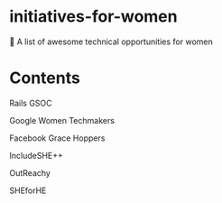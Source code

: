 # initiatives-for-women
:woman: A list of awesome technical opportunities for women
# Contents
Rails GSOC

Google Women Techmakers

Facebook Grace Hoppers

IncludeSHE++

OutReachy

SHEforHE
